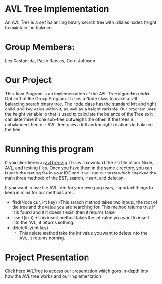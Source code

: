 # AVL Tree Implementation
An AVL Tree is a self balancing binary search tree with utlizies nodes height to maintain the balance.
# Group Members: 
Lex Castaneda, Paolo Rances, Colin Johnson
# Our Project
This Java Program is an implementation of the AVL Tree algorithm under Option 1 of the Group Program. 
It uses a Node class to make a self balancing search binary tree.
The node class has the standard left and right child, and key value within it, as well as a height variable. Our program uses the height variable to  that is used to calculate the balance of the Tree so it can determine if  one sub-tree outweighs the other. If the trees is unbalanced then our AVL Tree uses a left and/or right rotations to balance the tree.
# Running this program
If you click here>>>[avlTree.zip](https://github.com/lexc24/proj345/files/11203036/avlTree.zip)
This will download the zip file of our Node, AVL, and testing files. Once you have them in the same directory, you can launch the testing file in your IDE and it will run our tests which checked the main three methods of the BST, search, insert, and deletion. 

If you want to use the AVL tree for your own purposes, important things to keep in mind for our methods are...

* find(Node cur, int key)
  *This serach method takes two inputs, the root of the tree and the value you are searching for. This method returns true if it is found and if it doesn't exist then it     returns false
* insert(int i)
  *This insert method takes the int value you want to insert into the AVL, it returns nothing.
* deleteKey(int key)
  * This delete method take the int value you want to delete into the AVL, it returns nothing.
# Project Presentation
Click here [AVLTree](https://docs.google.com/presentation/d/1XR59ATMpIEqKdFO7RSohuFq-cdtqWwyj/edit?usp=sharing&ouid=100532028885950988787&rtpof=true&sd=true) to access our presentation which goes in-depth into how the AVL tree works and our implementation

